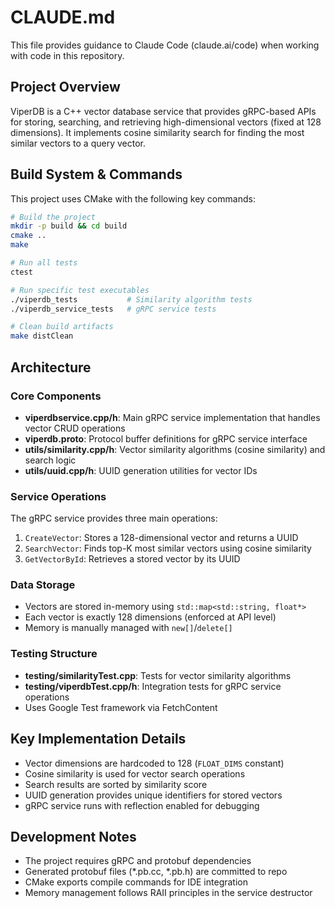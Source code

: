 # CLAUDE.md

This file provides guidance to Claude Code (claude.ai/code) when working with code in this repository.

## Project Overview

ViperDB is a C++ vector database service that provides gRPC-based APIs for storing, searching, and retrieving high-dimensional vectors (fixed at 128 dimensions). It implements cosine similarity search for finding the most similar vectors to a query vector.

## Build System & Commands

This project uses CMake with the following key commands:

```bash
# Build the project
mkdir -p build && cd build
cmake ..
make

# Run all tests
ctest

# Run specific test executables
./viperdb_tests           # Similarity algorithm tests
./viperdb_service_tests   # gRPC service tests

# Clean build artifacts
make distClean
```

## Architecture

### Core Components

- **viperdbservice.cpp/h**: Main gRPC service implementation that handles vector CRUD operations
- **viperdb.proto**: Protocol buffer definitions for gRPC service interface
- **utils/similarity.cpp/h**: Vector similarity algorithms (cosine similarity) and search logic
- **utils/uuid.cpp/h**: UUID generation utilities for vector IDs

### Service Operations

The gRPC service provides three main operations:
1. `CreateVector`: Stores a 128-dimensional vector and returns a UUID
2. `SearchVector`: Finds top-K most similar vectors using cosine similarity
3. `GetVectorById`: Retrieves a stored vector by its UUID

### Data Storage

- Vectors are stored in-memory using `std::map<std::string, float*>`
- Each vector is exactly 128 dimensions (enforced at API level)
- Memory is manually managed with `new[]`/`delete[]`

### Testing Structure

- **testing/similarityTest.cpp**: Tests for vector similarity algorithms
- **testing/viperdbTest.cpp/h**: Integration tests for gRPC service operations
- Uses Google Test framework via FetchContent

## Key Implementation Details

- Vector dimensions are hardcoded to 128 (`FLOAT_DIMS` constant)
- Cosine similarity is used for vector search operations
- Search results are sorted by similarity score
- UUID generation provides unique identifiers for stored vectors
- gRPC service runs with reflection enabled for debugging

## Development Notes

- The project requires gRPC and protobuf dependencies
- Generated protobuf files (*.pb.cc, *.pb.h) are committed to repo
- CMake exports compile commands for IDE integration
- Memory management follows RAII principles in the service destructor